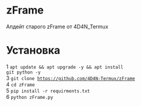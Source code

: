 # zFrame
Апдейт старого zFrame от 4D4N_Termux

# Установка
1 <code>apt update && apt upgrade -y && apt install git python -y</code>  
3 <code>git clone https://github.com/4D4N-Termux/zFrame</code>  
4 <code>cd zFrame</code>  
5 <code>pip install -r requirments.txt</code>  
6 <code>python zFrame.py</code>  
